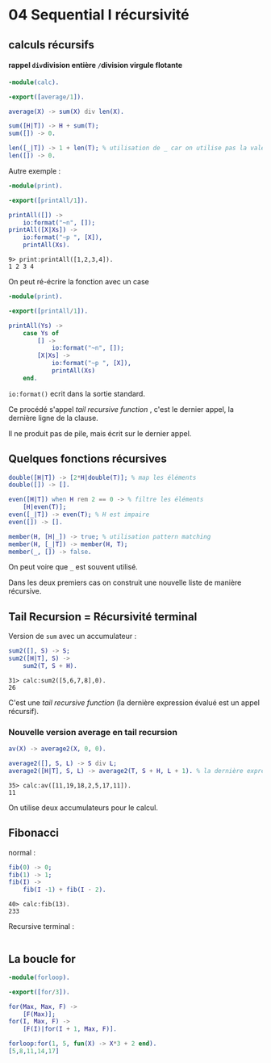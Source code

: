 # 04 Sequential I récursivité

## calculs récursifs

#### rappel `div`division entière `/`division virgule flotante

```erlang
-module(calc).

-export([average/1]).

average(X) -> sum(X) div len(X).

sum([H|T]) -> H + sum(T);
sum([]) -> 0.

len([_|T]) -> 1 + len(T); % utilisation de _ car on utilise pas la valeur
len([]) -> 0.
```

Autre exemple :

```erlang
-module(print).

-export([printAll/1]).

printAll([]) ->
    io:format("~n", []);
printAll([X|Xs]) ->
    io:format("~p ", [X]),
    printAll(Xs).
```

```
9> print:printAll([1,2,3,4]).       
1 2 3 4 
```

On peut ré-écrire la fonction avec un case

```erlang
-module(print).

-export([printAll/1]).

printAll(Ys) ->
    case Ys of
        [] ->
            io:format("~n", []);
        [X|Xs] ->
            io:format("~p ", [X]),
            printAll(Xs)
    end.
```

`io:format()` ecrit dans la sortie standard.

Ce procédé s'appel *tail recursive function* , c'est le dernier appel, la dernière ligne de la clause.

Il ne produit pas de pile, mais écrit sur le dernier appel.

## Quelques fonctions récursives

```erlang
double([H|T]) -> [2*H|double(T)]; % map les éléments
double([]) -> [].

even([H|T]) when H rem 2 == 0 -> % filtre les éléments
    [H|even(T)];
even([_|T]) -> even(T); % H est impaire
even([]) -> [].

member(H, [H|_]) -> true; % utilisation pattern matching
member(H, [_|T]) -> member(H, T);
member(_, []) -> false.
```

On peut voire que `_` est souvent utilisé.

Dans les deux premiers cas on construit une nouvelle liste de manière récursive. 

## Tail Recursion = Récursivité terminal

Version de `sum` avec un accumulateur :

```erlang
sum2([], S) -> S;
sum2([H|T], S) -> 
    sum2(T, S + H).
```

```
31> calc:sum2([5,6,7,8],0).
26
```

C'est une *tail recursive function* (la dernière expression évalué est un appel récursif).

### Nouvelle version average en tail recursion

```erlang
av(X) -> average2(X, 0, 0).

average2([], S, L) -> S div L;
average2([H|T], S, L) -> average2(T, S + H, L + 1). % la dernière expression est juste un appel récursif
```

```
35> calc:av([11,19,18,2,5,17,11]).
11
```

On utilise deux accumulateurs pour le calcul.

## Fibonacci

normal :

```erlang
fib(0) -> 0;
fib(1) -> 1;
fib(I) ->
    fib(I -1) + fib(I - 2).
```

```
40> calc:fib(13).
233
```

Recursive terminal :

```erlang

```

## La boucle for

```erlang
-module(forloop).

-export([for/3]).

for(Max, Max, F) ->
    [F(Max)];
for(I, Max, F) ->
    [F(I)|for(I + 1, Max, F)].
```

```erlang
forloop:for(1, 5, fun(X) -> X*3 + 2 end).
[5,8,11,14,17]
```

